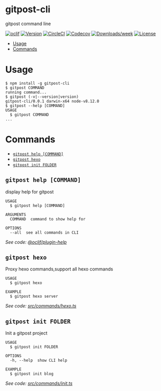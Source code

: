 gitpost-cli
===========

gitpost command line

[![oclif](https://img.shields.io/badge/cli-oclif-brightgreen.svg)](https://oclif.io)
[![Version](https://img.shields.io/npm/v/gitpost-cli.svg)](https://npmjs.org/package/gitpost-cli)
[![CircleCI](https://circleci.com/gh/xiaomingplus/gitpost-cli/tree/master.svg?style=shield)](https://circleci.com/gh/xiaomingplus/gitpost-cli/tree/master)
[![Codecov](https://codecov.io/gh/xiaomingplus/gitpost-cli/branch/master/graph/badge.svg)](https://codecov.io/gh/xiaomingplus/gitpost-cli)
[![Downloads/week](https://img.shields.io/npm/dw/gitpost-cli.svg)](https://npmjs.org/package/gitpost-cli)
[![License](https://img.shields.io/npm/l/gitpost-cli.svg)](https://github.com/xiaomingplus/gitpost-cli/blob/master/package.json)

<!-- toc -->
* [Usage](#usage)
* [Commands](#commands)
<!-- tocstop -->
# Usage
<!-- usage -->
```sh-session
$ npm install -g gitpost-cli
$ gitpost COMMAND
running command...
$ gitpost (-v|--version|version)
gitpost-cli/0.0.1 darwin-x64 node-v8.12.0
$ gitpost --help [COMMAND]
USAGE
  $ gitpost COMMAND
...
```
<!-- usagestop -->
# Commands
<!-- commands -->
* [`gitpost help [COMMAND]`](#gitpost-help-command)
* [`gitpost hexo`](#gitpost-hexo)
* [`gitpost init FOLDER`](#gitpost-init-folder)

## `gitpost help [COMMAND]`

display help for gitpost

```
USAGE
  $ gitpost help [COMMAND]

ARGUMENTS
  COMMAND  command to show help for

OPTIONS
  --all  see all commands in CLI
```

_See code: [@oclif/plugin-help](https://github.com/oclif/plugin-help/blob/v2.1.4/src/commands/help.ts)_

## `gitpost hexo`

Proxy hexo commands,support all hexo commands

```
USAGE
  $ gitpost hexo

EXAMPLE
  $ gitpost hexo server
```

_See code: [src/commands/hexo.ts](https://github.com/xiaomingplus/gitpost-cli/blob/v0.0.1/src/commands/hexo.ts)_

## `gitpost init FOLDER`

Init a gitpost project

```
USAGE
  $ gitpost init FOLDER

OPTIONS
  -h, --help  show CLI help

EXAMPLE
  $ gitpost init blog
```

_See code: [src/commands/init.ts](https://github.com/xiaomingplus/gitpost-cli/blob/v0.0.1/src/commands/init.ts)_
<!-- commandsstop -->
